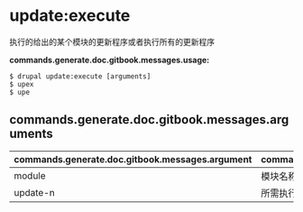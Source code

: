 # update:execute
执行的给出的某个模块的更新程序或者执行所有的更新程序

**commands.generate.doc.gitbook.messages.usage:**
```
$ drupal update:execute [arguments]
$ upex  
$ upe  
```

## commands.generate.doc.gitbook.messages.arguments
commands.generate.doc.gitbook.messages.argument | commands.generate.doc.gitbook.messages.details
---------|-------------
module | 模块名称
update-n | 所需执行的更新程序号
